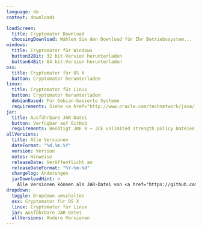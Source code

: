 ```yaml
---
language: de
context: downloads

loadScreen:
  title: Cryptomator Download
  choosingDownload: Wählen Sie den Download für Ihr Betriebssystem...
windows:
  title: Cryptomator für Windows
  button32Bit: 32 bit-Version herunterladen
  button64Bit: 64 bit-Version herunterladen
osx:
  title: Cryptomator für OS X
  button: Cryptomator herunterladen
linux:
  title: Cryptomator für Linux
  button: Cryptomator herunterladen
  debianBased: Für Debian-basierte Systeme
  requirements: Siehe <a href="http://www.oracle.com/technetwork/java/javase/certconfig-2095354.html" target="_blank">detaillierte Systemanforderungen</a>
jar:
  title: Ausführbare JAR-Datei
  button: Verfügbar auf GitHub
  requirements: Benötigt JRE 8 + JCE unlimited strength policy Dateien
allVersions:
  title: Alle Versionen
  dateFormat: "%d.%m.%Y"
  version: Version
  notes: Hinweise
  releaseDate: Veröffentlicht am
  releaseDateFormat: "%Y-%m-%d"
  changelog: Änderungen
  jarDownloadHint: >
    Alle Versionen können als JAR-Datei von <a href="https://github.com/cryptomator/cryptomator/releases" target="_blank" role="button">GitHub releases</a> heruntergeladen werden.
dropdown:
  toggle: Dropdown umschalten
  osx: Cryptomator für OS X
  linux: Cryptomator für Linux
  jar: Ausführbare JAR-Datei
  allVersions: Andere Versionen
---
```

